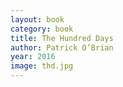 ```yaml
---
layout: book
category: book
title: The Hundred Days
author: Patrick O’Brian
year: 2016
image: thd.jpg
---
```

